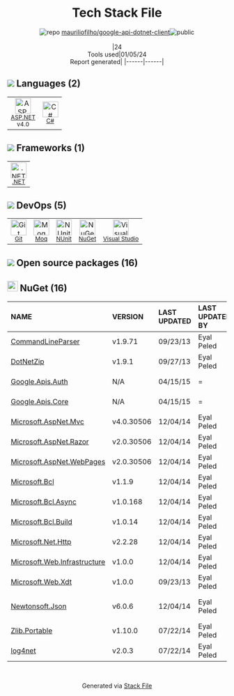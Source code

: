 <!--
&lt;--- Readme.md Snippet without images Start ---&gt;
## Tech Stack
mauriliofilho/google-api-dotnet-client is built on the following main stack:

- [.NET](http://www.microsoft.com/net/) – Frameworks (Full Stack)
- [C#](http://csharp.net) – Languages
- [Visual Studio](http://msdn.microsoft.com/en-us/vstudio/aa718325.aspx) – Integrated Development Environment
- [Moq](https://github.com/Moq/moq4) – Testing Frameworks
- [NUnit](http://www.nunit.org/) – Testing Frameworks
- [ASP.NET](https://www.asp.net/) – Languages

Full tech stack [here](/techstack.md)

&lt;--- Readme.md Snippet without images End ---&gt;

&lt;--- Readme.md Snippet with images Start ---&gt;
## Tech Stack
mauriliofilho/google-api-dotnet-client is built on the following main stack:

- <img width='25' height='25' src='https://img.stackshare.io/service/1014/IoPy1dce_400x400.png' alt='.NET'/> [.NET](http://www.microsoft.com/net/) – Frameworks (Full Stack)
- <img width='25' height='25' src='https://img.stackshare.io/service/1015/1200px-C_Sharp_wordmark.svg.png' alt='C#'/> [C#](http://csharp.net) – Languages
- <img width='25' height='25' src='https://img.stackshare.io/service/1451/SR2hUhQN.png' alt='Visual Studio'/> [Visual Studio](http://msdn.microsoft.com/en-us/vstudio/aa718325.aspx) – Integrated Development Environment
- <img width='25' height='25' src='https://img.stackshare.io/service/1628/1434934.png' alt='Moq'/> [Moq](https://github.com/Moq/moq4) – Testing Frameworks
- <img width='25' height='25' src='https://img.stackshare.io/service/2371/jZ6MYx5Y_400x400.png' alt='NUnit'/> [NUnit](http://www.nunit.org/) – Testing Frameworks
- <img width='25' height='25' src='https://img.stackshare.io/service/6755/2c45151a4a11d3a3c8e71bb34dd069d6_400x400.png' alt='ASP.NET'/> [ASP.NET](https://www.asp.net/) – Languages

Full tech stack [here](/techstack.md)

&lt;--- Readme.md Snippet with images End ---&gt;
-->
<div align="center">

# Tech Stack File
![](https://img.stackshare.io/repo.svg "repo") [mauriliofilho/google-api-dotnet-client](https://github.com/mauriliofilho/google-api-dotnet-client)![](https://img.stackshare.io/public_badge.svg "public")
<br/><br/>
|24<br/>Tools used|01/05/24 <br/>Report generated|
|------|------|
</div>

## <img src='https://img.stackshare.io/languages.svg'/> Languages (2)
<table><tr>
  <td align='center'>
  <img width='36' height='36' src='https://img.stackshare.io/service/6755/2c45151a4a11d3a3c8e71bb34dd069d6_400x400.png' alt='ASP.NET'>
  <br>
  <sub><a href="https://www.asp.net/">ASP.NET</a></sub>
  <br>
  <sub>v4.0</sub>
</td>

<td align='center'>
  <img width='36' height='36' src='https://img.stackshare.io/service/1015/1200px-C_Sharp_wordmark.svg.png' alt='C#'>
  <br>
  <sub><a href="http://csharp.net">C#</a></sub>
  <br>
  <sub></sub>
</td>

</tr>
</table>

## <img src='https://img.stackshare.io/frameworks.svg'/> Frameworks (1)
<table><tr>
  <td align='center'>
  <img width='36' height='36' src='https://img.stackshare.io/service/1014/IoPy1dce_400x400.png' alt='.NET'>
  <br>
  <sub><a href="http://www.microsoft.com/net/">.NET</a></sub>
  <br>
  <sub></sub>
</td>

</tr>
</table>

## <img src='https://img.stackshare.io/devops.svg'/> DevOps (5)
<table><tr>
  <td align='center'>
  <img width='36' height='36' src='https://img.stackshare.io/service/1046/git.png' alt='Git'>
  <br>
  <sub><a href="http://git-scm.com/">Git</a></sub>
  <br>
  <sub></sub>
</td>

<td align='center'>
  <img width='36' height='36' src='https://img.stackshare.io/service/1628/1434934.png' alt='Moq'>
  <br>
  <sub><a href="https://github.com/Moq/moq4">Moq</a></sub>
  <br>
  <sub></sub>
</td>

<td align='center'>
  <img width='36' height='36' src='https://img.stackshare.io/service/2371/jZ6MYx5Y_400x400.png' alt='NUnit'>
  <br>
  <sub><a href="http://www.nunit.org/">NUnit</a></sub>
  <br>
  <sub></sub>
</td>

<td align='center'>
  <img width='36' height='36' src='https://img.stackshare.io/service/2637/6I3oEOP4_400x400.jpg' alt='NuGet'>
  <br>
  <sub><a href="https://www.nuget.org/">NuGet</a></sub>
  <br>
  <sub></sub>
</td>

<td align='center'>
  <img width='36' height='36' src='https://img.stackshare.io/service/1451/SR2hUhQN.png' alt='Visual Studio'>
  <br>
  <sub><a href="http://msdn.microsoft.com/en-us/vstudio/aa718325.aspx">Visual Studio</a></sub>
  <br>
  <sub></sub>
</td>

</tr>
</table>


## <img src='https://img.stackshare.io/group.svg' /> Open source packages (16)</h2>

## <img width='24' height='24' src='https://img.stackshare.io/service/2637/6I3oEOP4_400x400.jpg'/> NuGet (16)

|NAME|VERSION|LAST UPDATED|LAST UPDATED BY|LICENSE|VULNERABILITIES|
|:------|:------|:------|:------|:------|:------|
|[CommandLineParser](https://www.nuget.org/CommandLineParser)|v1.9.71|09/23/13|Eyal Peled |MIT|N/A|
|[DotNetZip](https://www.nuget.org/DotNetZip)|v1.9.1|09/27/13|Eyal Peled |Other|[CVE-2018-1002205](https://github.com/advisories/GHSA-7378-6268-4278) (High)|
|[Google.Apis.Auth](https://www.nuget.org/Google.Apis.Auth)|N/A|04/15/15|= |Apache-2.0|N/A|
|[Google.Apis.Core](https://www.nuget.org/Google.Apis.Core)|N/A|04/15/15|= |Apache-2.0|N/A|
|[Microsoft.AspNet.Mvc](https://www.nuget.org/Microsoft.AspNet.Mvc)|v4.0.30506|12/04/14|Eyal Peled |Apache-2.0|N/A|
|[Microsoft.AspNet.Razor](https://www.nuget.org/Microsoft.AspNet.Razor)|v2.0.30506|12/04/14|Eyal Peled |Apache-2.0|N/A|
|[Microsoft.AspNet.WebPages](https://www.nuget.org/Microsoft.AspNet.WebPages)|v2.0.30506|12/04/14|Eyal Peled |Apache-2.0|N/A|
|[Microsoft.Bcl](https://www.nuget.org/Microsoft.Bcl)|v1.1.9|12/04/14|Eyal Peled |N/A|N/A|
|[Microsoft.Bcl.Async](https://www.nuget.org/Microsoft.Bcl.Async)|v1.0.168|12/04/14|Eyal Peled |N/A|N/A|
|[Microsoft.Bcl.Build](https://www.nuget.org/Microsoft.Bcl.Build)|v1.0.14|12/04/14|Eyal Peled |N/A|N/A|
|[Microsoft.Net.Http](https://www.nuget.org/Microsoft.Net.Http)|v2.2.28|12/04/14|Eyal Peled |Apache-2.0|N/A|
|[Microsoft.Web.Infrastructure](https://www.nuget.org/Microsoft.Web.Infrastructure)|v1.0.0|12/04/14|Eyal Peled |N/A|N/A|
|[Microsoft.Web.Xdt](https://www.nuget.org/Microsoft.Web.Xdt)|v1.0.0|09/23/13|Eyal Peled |N/A|N/A|
|[Newtonsoft.Json](https://www.nuget.org/Newtonsoft.Json)|v6.0.6|12/04/14|Eyal Peled |MIT|[](https://github.com/advisories/GHSA-8rfx-6mr3-5jh3) (High)<br/>[CVE-2024-21907](https://github.com/advisories/GHSA-5crp-9r3c-p9vr) (High)|
|[Zlib.Portable](https://www.nuget.org/Zlib.Portable)|v1.10.0|07/22/14|Eyal Peled |N/A|N/A|
|[log4net](https://www.nuget.org/log4net)|v2.0.3|07/22/14|Eyal Peled |Apache-2.0|[CVE-2018-1285](https://github.com/advisories/GHSA-2cwj-8chv-9pp9) (Critical)|

<br/>
<div align='center'>

Generated via [Stack File](https://github.com/marketplace/stack-file)
